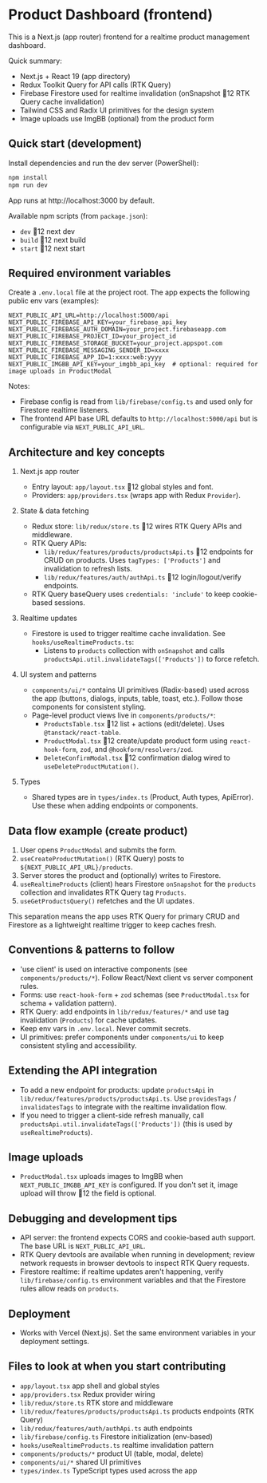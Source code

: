 # Product Dashboard (frontend)

This is a Next.js (app router) frontend for a realtime product management dashboard.

Quick summary:
- Next.js + React 19 (app directory)
- Redux Toolkit Query for API calls (RTK Query)
- Firebase Firestore used for realtime invalidation (onSnapshot 12 RTK Query cache invalidation)
- Tailwind CSS and Radix UI primitives for the design system
- Image uploads use ImgBB (optional) from the product form

## Quick start (development)

Install dependencies and run the dev server (PowerShell):

```powershell
npm install
npm run dev
```

App runs at http://localhost:3000 by default.

Available npm scripts (from `package.json`):

- `dev` 12 next dev
- `build` 12 next build
- `start` 12 next start

## Required environment variables

Create a `.env.local` file at the project root. The app expects the following public env vars (examples):

```
NEXT_PUBLIC_API_URL=http://localhost:5000/api
NEXT_PUBLIC_FIREBASE_API_KEY=your_firebase_api_key
NEXT_PUBLIC_FIREBASE_AUTH_DOMAIN=your_project.firebaseapp.com
NEXT_PUBLIC_FIREBASE_PROJECT_ID=your_project_id
NEXT_PUBLIC_FIREBASE_STORAGE_BUCKET=your_project.appspot.com
NEXT_PUBLIC_FIREBASE_MESSAGING_SENDER_ID=xxxx
NEXT_PUBLIC_FIREBASE_APP_ID=1:xxxx:web:yyyy
NEXT_PUBLIC_IMGBB_API_KEY=your_imgbb_api_key  # optional: required for image uploads in ProductModal
```

Notes:
- Firebase config is read from `lib/firebase/config.ts` and used only for Firestore realtime listeners.
- The frontend API base URL defaults to `http://localhost:5000/api` but is configurable via `NEXT_PUBLIC_API_URL`.

## Architecture and key concepts

1. Next.js app router
   - Entry layout: `app/layout.tsx` 12 global styles and font.
   - Providers: `app/providers.tsx` (wraps app with Redux `Provider`).

2. State & data fetching
   - Redux store: `lib/redux/store.ts` 12 wires RTK Query APIs and middleware.
   - RTK Query APIs:
     - `lib/redux/features/products/productsApi.ts` 12 endpoints for CRUD on products. Uses `tagTypes: ['Products']` and invalidation to refresh lists.
     - `lib/redux/features/auth/authApi.ts` 12 login/logout/verify endpoints.
   - RTK Query baseQuery uses `credentials: 'include'` to keep cookie-based sessions.

3. Realtime updates
   - Firestore is used to trigger realtime cache invalidation. See `hooks/useRealtimeProducts.ts`:
     - Listens to `products` collection with `onSnapshot` and calls `productsApi.util.invalidateTags(['Products'])` to force refetch.

4. UI system and patterns
   - `components/ui/*` contains UI primitives (Radix-based) used across the app (buttons, dialogs, inputs, table, toast, etc.). Follow those components for consistent styling.
   - Page-level product views live in `components/products/*`:
     - `ProductsTable.tsx` 12 list + actions (edit/delete). Uses `@tanstack/react-table`.
     - `ProductModal.tsx` 12 create/update product form using `react-hook-form`, `zod`, and `@hookform/resolvers/zod`.
     - `DeleteConfirmModal.tsx` 12 confirmation dialog wired to `useDeleteProductMutation()`.

5. Types
   - Shared types are in `types/index.ts` (Product, Auth types, ApiError). Use these when adding endpoints or components.

## Data flow example (create product)

1. User opens `ProductModal` and submits the form.
2. `useCreateProductMutation()` (RTK Query) posts to `${NEXT_PUBLIC_API_URL}/products`.
3. Server stores the product and (optionally) writes to Firestore.
4. `useRealtimeProducts` (client) hears Firestore `onSnapshot` for the `products` collection and invalidates RTK Query tag `Products`.
5. `useGetProductsQuery()` refetches and the UI updates.

This separation means the app uses RTK Query for primary CRUD and Firestore as a lightweight realtime trigger to keep caches fresh.

## Conventions & patterns to follow

- 'use client' is used on interactive components (see `components/products/*`). Follow React/Next client vs server component rules.
- Forms: use `react-hook-form` + `zod` schemas (see `ProductModal.tsx` for schema + validation pattern).
- RTK Query: add endpoints in `lib/redux/features/*` and use tag invalidation (`Products`) for cache updates.
- Keep env vars in `.env.local`. Never commit secrets.
- UI primitives: prefer components under `components/ui` to keep consistent styling and accessibility.

## Extending the API integration

- To add a new endpoint for products: update `productsApi` in `lib/redux/features/products/productsApi.ts`. Use `providesTags` / `invalidatesTags` to integrate with the realtime invalidation flow.
- If you need to trigger a client-side refresh manually, call `productsApi.util.invalidateTags(['Products'])` (this is used by `useRealtimeProducts`).

## Image uploads

- `ProductModal.tsx` uploads images to ImgBB when `NEXT_PUBLIC_IMGBB_API_KEY` is configured. If you don't set it, image upload will throw 12 the field is optional.

## Debugging and development tips

- API server: the frontend expects CORS and cookie-based auth support. The base URL is `NEXT_PUBLIC_API_URL`.
- RTK Query devtools are available when running in development; review network requests in browser devtools to inspect RTK Query requests.
- Firestore realtime: if realtime updates aren't happening, verify `lib/firebase/config.ts` environment variables and that the Firestore rules allow reads on `products`.

## Deployment

- Works with Vercel (Next.js). Set the same environment variables in your deployment settings.

## Files to look at when you start contributing

- `app/layout.tsx` app shell and global styles
- `app/providers.tsx` Redux provider wiring
- `lib/redux/store.ts` RTK store and middleware
- `lib/redux/features/products/productsApi.ts` products endpoints (RTK Query)
- `lib/redux/features/auth/authApi.ts` auth endpoints
- `lib/firebase/config.ts` Firestore initialization (env-based)
- `hooks/useRealtimeProducts.ts` realtime invalidation pattern
- `components/products/*` product UI (table, modal, delete)
- `components/ui/*` shared UI primitives
- `types/index.ts` TypeScript types used across the app

